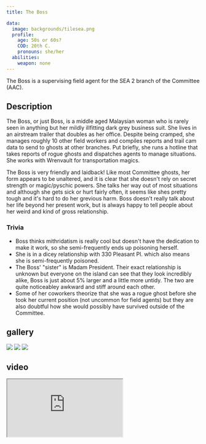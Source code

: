 ```yaml
---
title: The Boss

data:
  image: backgrounds/tilesea.png
  profile:
    age: 50s or 60s?
    COD: 20th C.
    pronouns: she/her
  abilities:
    weapon: none
---
```


The Boss is a supervising field agent for the SEA 2 branch of the Committee (AAC).

## Description

The Boss, or just Boss, is a middle aged Malaysian woman who is rarely seen in anything but her mildly illfitting dark grey business suit. She lives in an airstream trailer that doubles as her office. Despite being cramped, she manages roughly 10 other field workers and compiles reports and trail cam data to send to ghosts at other branches. Put briefly, she runs a hotline that takes reports of rogue ghosts and dispatches agents to manage situations. She works with Wrenvault for transportation magics.

The Boss is very friendly and laidback! Like most Committee ghosts, her form appears to be unaltered, and it is clear that she doesn't rely on secret strength or magic/pyschic powers. She talks her way out of most situations and although she gets sick or hurt fairly often, it seems like shes pretty tough and it's hard to do her grevious harm. Boss doesn't really talk about her life beyond her present work, but is always happy to tell people about her weird and kind of gross relationship.

### Trivia

- Boss thinks mithridatism is really cool but doesn't have the dedication to make it work, so she semi-frequently ends up poisoning herself.
- She is in a dicey relationship with 330 Pleasant Pl. which also means she is semi-frequently poisoned.
- The Boss' "sister" is Madam President. Their exact relationship is unknown but everyone on the island can see that they look incredibly alike, Boss is just about 5% larger and a little more untidy. The two are quite noticeabley awkward and stiff around each other.
- Some of her coworkers theorize that she was a rogue ghost before she took her current position (not uncommon for field agents) but they are also doubtful how she would possibly have survived outside of the Committee.

## gallery

<div class="centered">
  <img src="{{ '/assets/images/gifs/explosion.gif' | relative_url }}">
  <img src="{{ '/assets/images/gifs/explosion.gif' | relative_url }}">
  <img src="{{ '/assets/images/backgrounds/tilesea.png' | relative_url }}">
</div>

## video

<div class="iframecontainer">
  <iframe src="https://www.youtube.com/embed/QhW3P7_jvWY" title="that's the way of the world" allow="fullscreen"></iframe>
</div>
